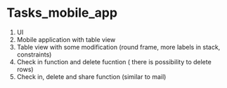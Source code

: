 # Tasks_mobile_app
1) UI
2) Mobile application with table view
3) Table view with some modification (round frame, more labels in stack, constraints)
4) Check in function and delete fucntion ( there is possibility to delete rows) 
5) Check in, delete and share function (similar to mail)
